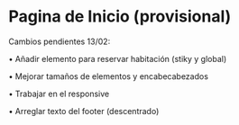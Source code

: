 # Pagina de Inicio (provisional)

Cambios pendientes 13/02:

• Añadir elemento para reservar habitación (stiky y global)

• Mejorar tamaños de elementos y encabecabezados

• Trabajar en el responsive

• Arreglar texto del footer (descentrado)
